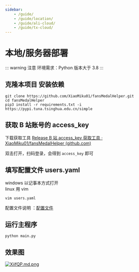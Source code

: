 ```yaml
---
sidebar:
    - /guide/
    - /guide/location/
    - /guide/ali-cloud/
    - /guide/tx-cloud/
---
```


# 本地/服务器部署

::: warning 注意
环境需求：Python 版本大于 3.8
:::

## 克隆本项目 安装依赖

```shell
git clone https://github.com/XiaoMiku01/fansMedalHelper.git
cd fansMedalHelper
pip3 install -r requirements.txt -i https://pypi.tuna.tsinghua.edu.cn/simple
```

## 获取 B 站账号的 access_key

下载获取工具 [Release B 站 access_key 获取工具 · XiaoMiku01/fansMedalHelper (github.com)](https://github.com/XiaoMiku01/fansMedalHelper/releases/tag/logintool)

双击打开，扫码登录，会得到 `access_key` 即可

## 填写配置文件 users.yaml

windows 以记事本方式打开  
linux 用 vim

```shell
vim users.yaml
```

配置文件说明 ：[配置文件](./#配置文件说明)

## 运行主程序

```shell
python main.py
```

## 效果图

[![XiifQP.md.png](https://s1.ax1x.com/2022/05/24/XiifQP.md.png)](https://imgtu.com/i/XiifQP)
